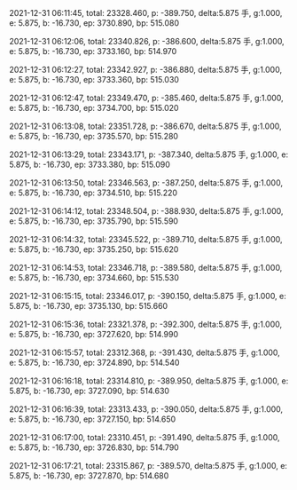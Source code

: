 2021-12-31 06:11:45, total: 23328.460, p: -389.750, delta:5.875 手, g:1.000, e: 5.875, b: -16.730, ep: 3730.890, bp: 515.080

2021-12-31 06:12:06, total: 23340.826, p: -386.600, delta:5.875 手, g:1.000, e: 5.875, b: -16.730, ep: 3733.160, bp: 514.970

2021-12-31 06:12:27, total: 23342.927, p: -386.880, delta:5.875 手, g:1.000, e: 5.875, b: -16.730, ep: 3733.360, bp: 515.030

2021-12-31 06:12:47, total: 23349.470, p: -385.460, delta:5.875 手, g:1.000, e: 5.875, b: -16.730, ep: 3734.700, bp: 515.020

2021-12-31 06:13:08, total: 23351.728, p: -386.670, delta:5.875 手, g:1.000, e: 5.875, b: -16.730, ep: 3735.570, bp: 515.280

2021-12-31 06:13:29, total: 23343.171, p: -387.340, delta:5.875 手, g:1.000, e: 5.875, b: -16.730, ep: 3733.380, bp: 515.090

2021-12-31 06:13:50, total: 23346.563, p: -387.250, delta:5.875 手, g:1.000, e: 5.875, b: -16.730, ep: 3734.510, bp: 515.220

2021-12-31 06:14:12, total: 23348.504, p: -388.930, delta:5.875 手, g:1.000, e: 5.875, b: -16.730, ep: 3735.790, bp: 515.590

2021-12-31 06:14:32, total: 23345.522, p: -389.710, delta:5.875 手, g:1.000, e: 5.875, b: -16.730, ep: 3735.250, bp: 515.620

2021-12-31 06:14:53, total: 23346.718, p: -389.580, delta:5.875 手, g:1.000, e: 5.875, b: -16.730, ep: 3734.660, bp: 515.530

2021-12-31 06:15:15, total: 23346.017, p: -390.150, delta:5.875 手, g:1.000, e: 5.875, b: -16.730, ep: 3735.130, bp: 515.660

2021-12-31 06:15:36, total: 23321.378, p: -392.300, delta:5.875 手, g:1.000, e: 5.875, b: -16.730, ep: 3727.620, bp: 514.990

2021-12-31 06:15:57, total: 23312.368, p: -391.430, delta:5.875 手, g:1.000, e: 5.875, b: -16.730, ep: 3724.890, bp: 514.540

2021-12-31 06:16:18, total: 23314.810, p: -389.950, delta:5.875 手, g:1.000, e: 5.875, b: -16.730, ep: 3727.090, bp: 514.630

2021-12-31 06:16:39, total: 23313.433, p: -390.050, delta:5.875 手, g:1.000, e: 5.875, b: -16.730, ep: 3727.150, bp: 514.650

2021-12-31 06:17:00, total: 23310.451, p: -391.490, delta:5.875 手, g:1.000, e: 5.875, b: -16.730, ep: 3726.830, bp: 514.790

2021-12-31 06:17:21, total: 23315.867, p: -389.570, delta:5.875 手, g:1.000, e: 5.875, b: -16.730, ep: 3727.870, bp: 514.680